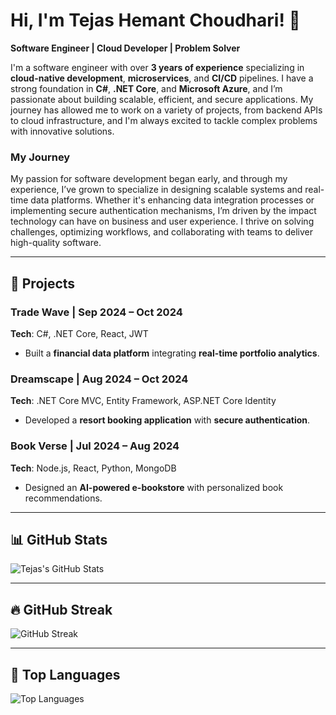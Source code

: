 # Hi, I'm Tejas Hemant Choudhari! 👋

**Software Engineer | Cloud Developer | Problem Solver**

I'm a software engineer with over **3 years of experience** specializing in **cloud-native development**, **microservices**, and **CI/CD** pipelines. I have a strong foundation in **C#**, **.NET Core**, and **Microsoft Azure**, and I’m passionate about building scalable, efficient, and secure applications. My journey has allowed me to work on a variety of projects, from backend APIs to cloud infrastructure, and I'm always excited to tackle complex problems with innovative solutions.

### My Journey
My passion for software development began early, and through my experience, I’ve grown to specialize in designing scalable systems and real-time data platforms. Whether it's enhancing data integration processes or implementing secure authentication mechanisms, I’m driven by the impact technology can have on business and user experience. I thrive on solving challenges, optimizing workflows, and collaborating with teams to deliver high-quality software.

---

## 🚀 Projects

### **Trade Wave** | Sep 2024 – Oct 2024  
**Tech**: C#, .NET Core, React, JWT  
- Built a **financial data platform** integrating **real-time portfolio analytics**.

### **Dreamscape** | Aug 2024 – Oct 2024  
**Tech**: .NET Core MVC, Entity Framework, ASP.NET Core Identity  
- Developed a **resort booking application** with **secure authentication**.

### **Book Verse** | Jul 2024 – Aug 2024  
**Tech**: Node.js, React, Python, MongoDB  
- Designed an **AI-powered e-bookstore** with personalized book recommendations.

---

## 📊 GitHub Stats

![Tejas's GitHub Stats](https://github-readme-stats.vercel.app/api?username=your-github-username&show_icons=true&count_private=true&theme=radical)

---

## 🔥 GitHub Streak

![GitHub Streak](https://github-readme-streak-stats.herokuapp.com/?user=your-github-username&theme=radical)

---

## 🏅 Top Languages

![Top Languages](https://github-readme-stats.vercel.app/api/top-langs/?username=your-github-username&layout=compact&langs_count=10&theme=radical)
